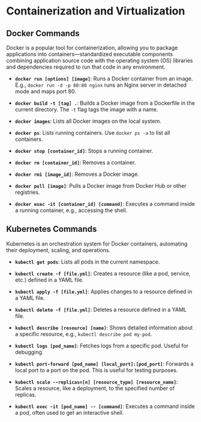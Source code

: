 # Containerization and Virtualization

## Docker Commands

Docker is a popular tool for containerization, allowing you to package applications into containers—standardized executable components combining application source code with the operating system (OS) libraries and dependencies required to run that code in any environment.

- **`docker run [options] [image]`**: Runs a Docker container from an image. E.g., `docker run -d -p 80:80 nginx` runs an Nginx server in detached mode and maps port 80.

- **`docker build -t [tag] .`**: Builds a Docker image from a Dockerfile in the current directory. The `-t` flag tags the image with a name.

- **`docker images`**: Lists all Docker images on the local system.

- **`docker ps`**: Lists running containers. Use `docker ps -a` to list all containers.

- **`docker stop [container_id]`**: Stops a running container.

- **`docker rm [container_id]`**: Removes a container.

- **`docker rmi [image_id]`**: Removes a Docker image.

- **`docker pull [image]`**: Pulls a Docker image from Docker Hub or other registries.

- **`docker exec -it [container_id] [command]`**: Executes a command inside a running container, e.g., accessing the shell.

## Kubernetes Commands

Kubernetes is an orchestration system for Docker containers, automating their deployment, scaling, and operations.

- **`kubectl get pods`**: Lists all pods in the current namespace.

- **`kubectl create -f [file.yml]`**: Creates a resource (like a pod, service, etc.) defined in a YAML file.

- **`kubectl apply -f [file.yml]`**: Applies changes to a resource defined in a YAML file.

- **`kubectl delete -f [file.yml]`**: Deletes a resource defined in a YAML file.

- **`kubectl describe [resource] [name]`**: Shows detailed information about a specific resource, e.g., `kubectl describe pod my-pod`.

- **`kubectl logs [pod_name]`**: Fetches logs from a specific pod. Useful for debugging.

- **`kubectl port-forward [pod_name] [local_port]:[pod_port]`**: Forwards a local port to a port on the pod. This is useful for testing purposes.

- **`kubectl scale --replicas=[n] [resource_type] [resource_name]`**: Scales a resource, like a deployment, to the specified number of replicas.

- **`kubectl exec -it [pod_name] -- [command]`**: Executes a command inside a pod, often used to get an interactive shell.
